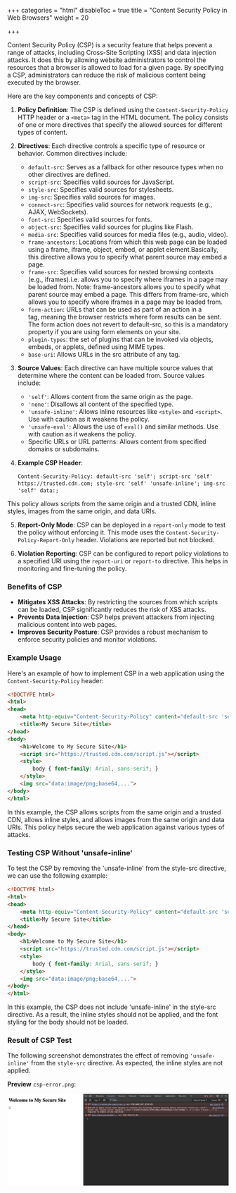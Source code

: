 +++
categories = "html"
disableToc = true
title = "Content Security Policy in Web Browsers"
weight = 20

+++


Content Security Policy (CSP) is a security feature that helps prevent a range of attacks, including Cross-Site Scripting (XSS) and data injection attacks. It does this by allowing website administrators to control the resources that a browser is allowed to load for a given page. By specifying a CSP, administrators can reduce the risk of malicious content being executed by the browser.

Here are the key components and concepts of CSP:

1. **Policy Definition**: The CSP is defined using the `Content-Security-Policy` HTTP header or a `<meta>` tag in the HTML document. The policy consists of one or more directives that specify the allowed sources for different types of content.

2. **Directives**: Each directive controls a specific type of resource or behavior. Common directives include:
    - `default-src`: Serves as a fallback for other resource types when no other directives are defined.
    - `script-src`: Specifies valid sources for JavaScript.
    - `style-src`: Specifies valid sources for stylesheets.
    - `img-src`: Specifies valid sources for images.
    - `connect-src`: Specifies valid sources for network requests (e.g., AJAX, WebSockets).
    - `font-src`: Specifies valid sources for fonts.
    - `object-src`: Specifies valid sources for plugins like Flash.
    - `media-src`: Specifies valid sources for media files (e.g., audio, video).
    - `frame-ancestors`: Locations from which this web page can be loaded using a frame, iframe, object, embed, or applet element.Basically, this directive allows you to specify what parent source may embed a page.
    - `frame-src`: Specifies valid sources for nested browsing contexts (e.g., iframes).i.e. allows you to specify where iframes in a page may be loaded from. Note: frame-ancestors allows you to specify what parent source may embed a page. This differs from frame-src, which allows you to specify where iframes in a page may be loaded from.
    - `form-action`: URLs that can be used as part of an action in a <form> tag, meaning the browser restricts where form results can be sent. The form action does not revert to default-src, so this is a mandatory property if you are using form elements on your site.
    - `plugin-types`: the set of plugins that can be invoked via objects, embeds, or applets, defined using MIME types.
    - `base-uri`: Allows URLs in the src attribute of any tag.


3. **Source Values**: Each directive can have multiple source values that determine where the content can be loaded from. Source values include:
    - `'self'`: Allows content from the same origin as the page.
    - `'none'`: Disallows all content of the specified type.
    - `'unsafe-inline'`: Allows inline resources like `<style>` and `<script>`. Use with caution as it weakens the policy.
    - `'unsafe-eval'`: Allows the use of `eval()` and similar methods. Use with caution as it weakens the policy.
    - Specific URLs or URL patterns: Allows content from specified domains or subdomains.

4. **Example CSP Header**:
   ```http
   Content-Security-Policy: default-src 'self'; script-src 'self' https://trusted.cdn.com; style-src 'self' 'unsafe-inline'; img-src 'self' data:;
   ```
This policy allows scripts from the same origin and a trusted CDN, inline styles, images from the same origin, and data URIs.

5. **Report-Only Mode**: CSP can be deployed in a `report-only` mode to test the policy without enforcing it. This mode uses the `Content-Security-Policy-Report-Only` header. Violations are reported but not blocked.

6. **Violation Reporting**: CSP can be configured to report policy violations to a specified URI using the `report-uri` or `report-to` directive. This helps in monitoring and fine-tuning the policy.

### Benefits of CSP

- **Mitigates XSS Attacks**: By restricting the sources from which scripts can be loaded, CSP significantly reduces the risk of XSS attacks.
- **Prevents Data Injection**: CSP helps prevent attackers from injecting malicious content into web pages.
- **Improves Security Posture**: CSP provides a robust mechanism to enforce security policies and monitor violations.

### Example Usage

Here's an example of how to implement CSP in a web application using the `Content-Security-Policy` header:

```html
<!DOCTYPE html>
<html>
<head>
    <meta http-equiv="Content-Security-Policy" content="default-src 'self'; script-src 'self' https://trusted.cdn.com; style-src 'self' 'unsafe-inline'; img-src 'self' data:;">
    <title>My Secure Site</title>
</head>
<body>
    <h1>Welcome to My Secure Site</h1>
    <script src="https://trusted.cdn.com/script.js"></script>
    <style>
        body { font-family: Arial, sans-serif; }
    </style>
    <img src="data:image/png;base64,...">
</body>
</html>
```

In this example, the CSP allows scripts from the same origin and a trusted CDN, allows inline styles, and allows images from the same origin and data URIs. This policy helps secure the web application against various types of attacks.


### Testing CSP Without 'unsafe-inline'
To test the CSP by removing the 'unsafe-inline' from the style-src directive, we can use the following example:

```html
<!DOCTYPE html>
<html>
<head>
    <meta http-equiv="Content-Security-Policy" content="default-src 'self'; script-src 'self' https://trusted.cdn.com; style-src 'self'; img-src 'self' data:;">
    <title>My Secure Site</title>
</head>
<body>
    <h1>Welcome to My Secure Site</h1>
    <script src="https://trusted.cdn.com/script.js"></script>
    <style>
        body { font-family: Arial, sans-serif; }
    </style>
    <img src="data:image/png;base64,...">
</body>
</html>
```

In this example, the CSP does not include 'unsafe-inline' in the style-src directive. As a result, the inline styles should not be applied, and the font styling for the body should not be loaded.

### Result of CSP Test

The following screenshot demonstrates the effect of removing `'unsafe-inline'` from the `style-src` directive. As expected, the inline styles are not applied.

**Preview** `csp-error.png`:

![CSP Test](csp-error.png)